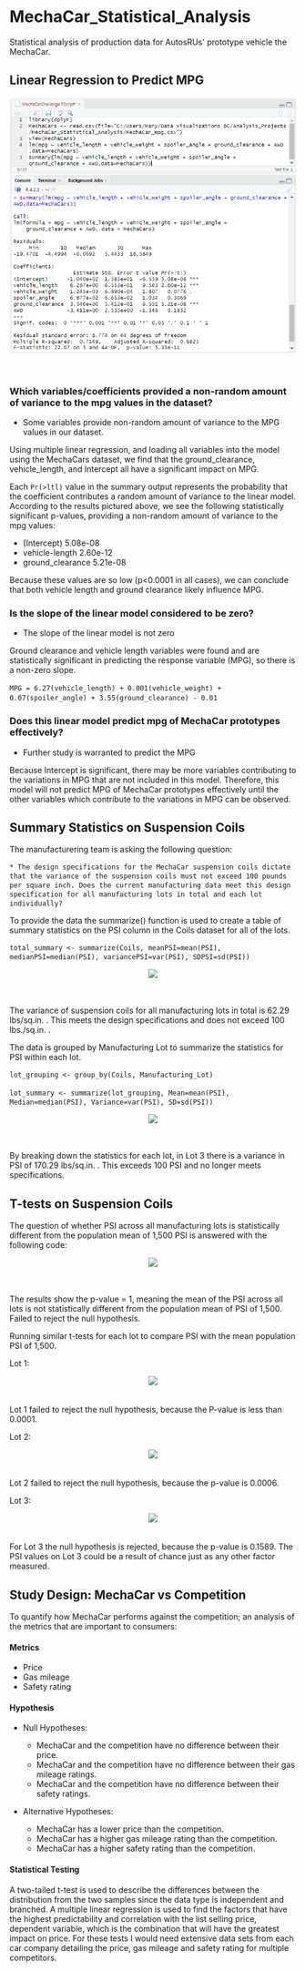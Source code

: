 # MechaCar_Statistical_Analysis
Statistical analysis of production data for AutosRUs' prototype vehicle the MechaCar.

## Linear Regression to Predict MPG

<p align="center">
<img src="https://github.com/mehill37/MechaCar_Statistical_Analysis/blob/82429a5eaf5772f59425806c708f3dd7af77c4ff/images/summaryregression.png">
</p><br/>

### Which variables/coefficients provided a non-random amount of variance to the mpg values in the dataset? 
- Some variables provide non-random amount of variance to the MPG values in our dataset.

Using multiple linear regression, and loading all variables into the model using the MechaCars dataset, we find that the ground_clearance, vehicle_length, and Intercept all have a significant impact on MPG. 

Each ```Pr(>ltl)``` value in the summary output represents the probability that the coefficient contributes a random amount of variance to the linear model. According to the results pictured above, we see the following statistically significant p-values, providing a non-random amount of variance to the mpg values:

- (Intercept) 5.08e-08
- vehicle-length 2.60e-12
- ground_clearance 5.21e-08

Because these values are so low (p<0.0001 in all cases), we can conclude that both vehicle length and ground clearance likely influence MPG.  

### Is the slope of the linear model considered to be zero?
- The slope of the linear model is not zero

Ground clearance and vehicle length variables were found and are statistically significant in predicting the response variable (MPG), so there is a non-zero slope.  

```MPG = 6.27(vehicle_length) + 0.001(vehicle_weight) + 0.07(spoiler_angle) + 3.55(ground_clearance) - 0.01```

### Does this linear model predict mpg of MechaCar prototypes effectively? 
- Further study is warranted to predict the MPG

Because Intercept is significant, there may be more variables contributing to the variations in MPG that are not included in this model. Therefore, this model will not predict MPG of MechaCar prototypes effectively until the other variables which contribute to the variations in MPG can be observed.

## Summary Statistics on Suspension Coils

The manufacturering team is asking the following question: 

    * The design specifications for the MechaCar suspension coils dictate that the variance of the suspension coils must not exceed 100 pounds per square inch. Does the current manufacturing data meet this design specification for all manufacturing lots in total and each lot individually? 

To provide the data the summarize() function is used to create a table of summary statistics on the PSI column in the Coils dataset for all of the lots. 

```
total_summary <- summarize(Coils, meanPSI=mean(PSI), medianPSI=median(PSI), variancePSI=var(PSI), SDPSI=sd(PSI))
```

<p align="center">
<img src="https://github.com/mehill37/MechaCar_Statistical_Analysis/blob/82429a5eaf5772f59425806c708f3dd7af77c4ff/images/total_summary.png">
</p><br/>

The variance of suspension coils for all manufacturing lots in total is 62.29 lbs/sq.in. . This meets the design specifications and does not exceed 100 lbs./sq.in. .

The data is grouped by Manufacturing Lot to summarize the statistics for PSI within each lot. 

```
lot_grouping <- group_by(Coils, Manufacturing_Lot)

lot_summary <- summarize(lot_grouping, Mean=mean(PSI), Median=median(PSI), Variance=var(PSI), SD=sd(PSI))
```

<p align="center">
<img src="https://github.com/mehill37/MechaCar_Statistical_Analysis/blob/82429a5eaf5772f59425806c708f3dd7af77c4ff/images/lot_summary.png">
</p><br/>

By breaking down the statistics for each lot, in Lot 3 there is a variance in PSI of 170.29 lbs/sq.in. . This exceeds 100 PSI and no longer meets specifications.

## T-tests on Suspension Coils

The question of whether PSI across all manufacturing lots is statistically different from the population mean of 1,500 PSI is answered with the following code:

<p align="center">
<img src="https://github.com/mehill37/MechaCar_Statistical_Analysis/blob/82429a5eaf5772f59425806c708f3dd7af77c4ff/images/t_test.png">
</p><br/>

The results show the p-value = 1, meaning the mean of the PSI across all lots is not statistically different from the population mean of PSI of 1,500. Failed to reject the null hypothesis.

Running similar t-tests for each lot to compare PSI with the mean population PSI of 1,500.


Lot 1:
<p align="center">
<img src="https://github.com/mehill37/MechaCar_Statistical_Analysis/blob/82429a5eaf5772f59425806c708f3dd7af77c4ff/images/t_test_Lot1.png">
</p><br/>
Lot 1 failed to reject the null hypothesis, because the P-value is less than 0.0001. 


Lot 2: 
<p align="center">
<img src="https://github.com/mehill37/MechaCar_Statistical_Analysis/blob/82429a5eaf5772f59425806c708f3dd7af77c4ff/images/t_test_Lot2.png">
</p><br/>
Lot 2 failed to reject the null hypothesis, because the p-value is 0.0006.


Lot 3: 
<p align="center">
<img src="https://github.com/mehill37/MechaCar_Statistical_Analysis/blob/82429a5eaf5772f59425806c708f3dd7af77c4ff/images/t_test_Lot3.png">
</p><br/>
For Lot 3 the null hypothesis is rejected, because the p-value is 0.1589. The PSI values on Lot 3 could be a result of chance just as any other factor measured.

## Study Design: MechaCar vs Competition

To quantify how MechaCar performs against the competition; an analysis of the metrics that are important to consumers:

#### Metrics
* Price
* Gas mileage
* Safety rating

#### Hypothesis
* Null Hypotheses: 
  * MechaCar and the competition have no difference between their price.
  * MechaCar and the competition have no difference between their gas mileage ratings.
  * MechaCar and the competition have no difference between their safety ratings.

* Alternative Hypotheses: 
  * MechaCar has a lower price than the competition.
  * MechaCar has a higher gas mileage rating than the competition.
  * MechaCar has a higher safety rating than the competition.

#### Statistical Testing

A two-tailed t-test is used to describe the differences between the distribution from the two samples since the data type is independent and branched. A multiple linear regression is used to find the factors that have the highest predictability and correlation with the list selling price, dependent variable, which is the combination that will have the greatest impact on price. For these tests I would need extensive data sets from each car company detailing the price, gas mileage and safety rating for multiple competitors.

